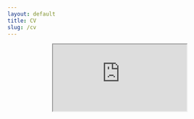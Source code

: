 ```yaml
---
layout: default
title: CV
slug: /cv
---
```


<center>
<iframe  src= "https://yiliu1998.github.io/cvpdf/CV_Yi_Liu.pdf"
	 width: 1px; 
	 min-width: 100%;>
</iframe >
</center>


